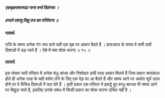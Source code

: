 ##### एकवृक्षसमारूढा नाना वर्णा विहंगमाः ।
##### प्रभाते दशसु दिक्षु तत्र का परिवेदना ॥

#### भावार्थ

रात्रि के समय अनेक रंग-रूप वाले पक्षी एक वृक्ष पर आकर बैठते हैं । प्रातःकाल के समय वे सभी दसों दिशाओं में उड़ जाते हैं । ऐसे में क्या शोक करना ॥ १५ ॥

#### तात्पर्य

इस संसार रूपी परिवार में अनेक बंधु-बांधव और रिश्तेदार उसी तरह आकर मिलते हैं जिस प्रकार सायंकाल होते ही अनेक तरह के पक्षी बसेरा लेने के लिए एक पेड़ पर आ बैठते हैं और समय आने पर अर्थात सूर्य उदय होने पर वे विभिन्न दिशाओं में चल देते हैं । इसी प्रकार एक परिवार में इकट्ठे हुए बन्धु-बान्धव भी समय आने पर बिछुड़ जाते हैं, इसलिए उनके संबंध में किसी प्रकार का शोक करना उचित नहीं है ।